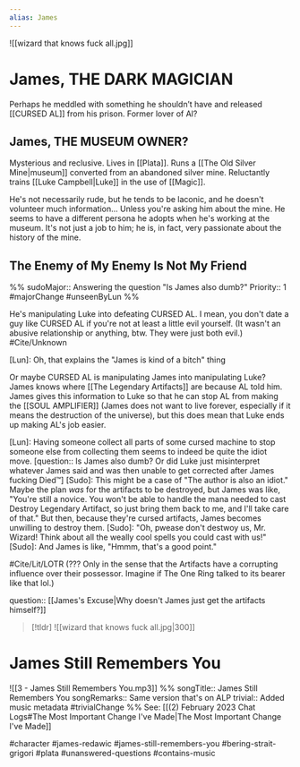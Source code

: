```yaml
---
alias: James
---
```

![[wizard that knows fuck all.jpg]]
# James, THE DARK MAGICIAN
Perhaps he meddled with something he shouldn’t have and released [[CURSED AL]] from his prison. Former lover of Al?

## James, THE MUSEUM OWNER?
Mysterious and reclusive. Lives in [[Plata]]. Runs a [[The Old Silver Mine|museum]] converted from an abandoned silver mine. Reluctantly trains [[Luke Campbell|Luke]] in the use of [[Magic]].

He's not necessarily rude, but he tends to be laconic, and he doesn't volunteer much information... Unless you're asking him about the mine. He seems to have a different persona he adopts when he's working at the museum. It's not just a job to him; he is, in fact, very passionate about the history of the mine.

## The Enemy of My Enemy Is Not My Friend
%%
sudoMajor:: Answering the question "Is James also dumb?"
Priority:: 1
#majorChange #unseenByLun 
%%

He's manipulating Luke into defeating CURSED AL. I mean, you don't date a guy like CURSED AL if you're not at least a little evil yourself. (It wasn't an abusive relationship or anything, btw. They were just both evil.)
#Cite/Unknown 

[Lun]: Oh, that explains the "James is kind of a bitch" thing

Or maybe CURSED AL is manipulating James into manipulating Luke? James knows where [[The Legendary Artifacts]] are because AL told him. James gives this information to Luke so that he can stop AL from making the [[SOUL AMPLIFIER]] (James does not want to live forever, especially if it means the destruction of the universe), but this does mean that Luke ends up making AL's job easier.

[Lun]: Having someone collect all parts of some cursed machine to stop someone else from collecting them seems to indeed be quite the idiot move. [question:: Is James also dumb?  Or did Luke just misinterpret whatever James said and was then unable to get corrected after James fucking Died™]
[Sudo]: This might be a case of "The author is also an idiot." Maybe the plan *was* for the artifacts to be destroyed, but James was like, "You're still a novice. You won't be able to handle the mana needed to cast Destroy Legendary Artifact, so just bring them back to me, and I'll take care of that." But then, because they're cursed artifacts, James becomes unwilling to destroy them.
[Sudo]: "Oh, pwease don't destwoy us, Mr. Wizard! Think about all the weally cool spells you could cast with us!"
[Sudo]: And James is like, "Hmmm, that's a good point."

#Cite/Lit/LOTR (??? Only in the sense that the Artifacts have a corrupting influence over their possessor. Imagine if The One Ring talked to its bearer like that lol.)

question:: [[James's Excuse|Why doesn't James just get the artifacts himself?]]

>[!tldr]
>![[wizard that knows fuck all.jpg|300]]

# James Still Remembers You
![[3 - James Still Remembers You.mp3]]
%%
songTitle:: James Still Remembers You
songRemarks:: Same version that's on ALP
trivial:: Added music metadata
#trivialChange 
%%
See: [[(2) February 2023 Chat Logs#The Most Important Change I've Made|The Most Important Change I've Made]]


#character #james-redawic #james-still-remembers-you #bering-strait-grigori #plata #unanswered-questions #contains-music  
